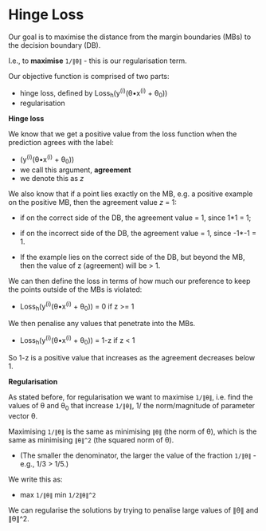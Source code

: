# Hinge Loss

Our goal is to maximise the distance from the margin boundaries (MBs) to the decision boundary (DB).

I.e., to **maximise** `1/∥θ∥` - this is our regularisation term.

Our objective function is comprised of two parts:

- hinge loss, defined by Loss<sub>h</sub>(y<sup>(i)</sup>(θ•x<sup>(i)</sup> + θ<sub>0</sub>))
- regularisation

**Hinge loss**

We know that we get a positive value from the loss function when the prediction agrees with the label:

- (y<sup>(i)</sup>(θ•x<sup>(i)</sup> + θ<sub>0</sub>))
- we call this argument, **agreement**
- we denote this as _z_

We also know that if a point lies exactly on the MB, e.g. a positive example on the positive MB, then the agreement value _z_ = 1:

- if on the correct side of the DB, the agreement value = 1, since 1\*1 = 1;
- if on the incorrect side of the DB, the agreement value = 1, since -1\*-1 = 1.

- If the example lies on the correct side of the DB, but beyond the MB, then the value of z (agreement) will be > 1.

We can then define the loss in terms of how much our preference to keep the points outside of the MBs is violated:

- Loss<sub>h</sub>(y<sup>(i)</sup>(θ•x<sup>(i)</sup> + θ<sub>0</sub>)) = 0 if z >= 1

We then penalise any values that penetrate into the MBs.

- Loss<sub>h</sub>(y<sup>(i)</sup>(θ•x<sup>(i)</sup> + θ<sub>0</sub>)) = 1-z if z < 1

So 1-z is a positive value that increases as the agreement decreases below 1.

**Regularisation**

As stated before, for regularisation we want to maximise `1/∥θ∥`, i.e. find the values of θ and θ<sub>0</sub> that increase `1/∥θ∥`, 1/ the norm/magnitude of parameter vector θ.

Maximising `1/∥θ∥` is the same as minimising `∥θ∥` (the norm of θ), which is the same as minimising `∥θ∥^2` (the squared norm of θ).

- (The smaller the denominator, the larger the value of the fraction `1/∥θ∥` - e.g., 1/3 > 1/5.)

We write this as:

- max `1/∥θ∥` min `1/2∥θ∥^2`

We can regularise the solutions by trying to penalise large values of ∥θ∥ and ∥θ∥^2.
